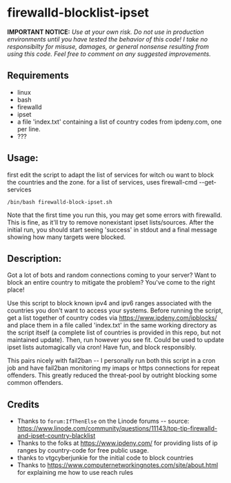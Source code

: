 # firewalld-blocklist-ipset

**IMPORTANT NOTICE:** *Use at your own risk. Do not use in production environments until you have tested the behavior of this code! I take no responsibilty for misuse, damages, or general nonsense resulting from using this code. Feel free to comment on any suggested improvements.*

## Requirements
* linux
* bash
* firewalld
* ipset
* a file 'index.txt' containing a list of country codes from ipdeny.com, one per line.
* ???

## Usage:
first edit the script to adapt the list of services for witch ou want to block the countries and the zone. for a list of services, uses firewall-cmd --get-services
```
/bin/bash firewalld-block-ipset.sh
```
Note that the first time you run this, you may get some errors with firewalld. This is fine, as it'll try to remove nonexistant ipset lists/sources. After the initial run, you should start seeing 'success' in stdout and a final message showing how many targets were blocked. 

## Description:
Got a lot of bots and random connections coming to your server? Want to block an entire country to mitigate the problem? You've come to the right place! 

Use this script to block known ipv4 and ipv6 ranges associated with the countries you don't want to access your systems. Before running the script, get a list together of country codes via https://www.ipdeny.com/ipblocks/ and place them in a file called 'index.txt' in the same working directory as the script itself (a complete list of countries is provided in this repo, but not maintained update). Then, run however you see fit. Could be used to update ipset lists automagically via cron! Have fun, and block responsibly.

This pairs nicely with fail2ban -- I personally run both this script in a cron job and have fail2ban monitoring my imaps or https connections for repeat offenders. This greatly reduced the threat-pool by outright blocking some common offenders.

## Credits
* Thanks to `forum:IfThenElse` on the Linode forums -- source: https://www.linode.com/community/questions/11143/top-tip-firewalld-and-ipset-country-blacklist
* Thanks to the folks at https://www.ipdeny.com/ for providing lists of ip ranges by country-code for free public usage. 
* thanks to vtgcyberjunkie for the initial code to block countries
* Thanks to https://www.computernetworkingnotes.com/site/about.html for explaining me how to use reach rules
